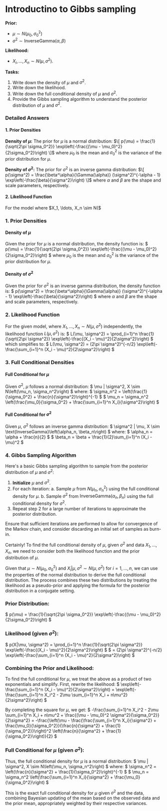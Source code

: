 # Introductino to Gibbs sampling


**Prior:**
- $\mu \sim N(\mu_0, \sigma_0^2)$
- $\sigma^2 \sim \text{InverseGamma}(\alpha, \beta)$

**Likelihood:**
- $X_i, \ldots, X_n \sim N(\mu, \sigma^2)$.

**Tasks:**
1. Write down the density of $\mu$ and $\sigma^2$.
2. Write down the likelihood.
3. Write down the full conditional density of $\mu$ and $\sigma^2$.
4. Provide the Gibbs sampling algorithm to understand the posterior distribution of $\mu$ and $\sigma^2$.

### Detailed Answers

#### 1. Prior Densities

**Density of $\mu$:**
The prior for $\mu$ is a normal distribution:
$\[ p(\mu) = \frac{1}{\sqrt{2\pi \sigma_0^2}} \exp\left(-\frac{(\mu - \mu_0)^2}{2\sigma_0^2}\right) \]$
where $\mu_0$ is the mean and $\sigma_0^2$ is the variance of the prior distribution for $\mu$.

**Density of $\sigma^2$:**
The prior for $\sigma^2$ is an inverse gamma distribution:
$\[ p(\sigma^2) = \frac{\beta^\alpha}{\Gamma(\alpha)} (\sigma^2)^{-\alpha - 1} \exp\left(-\frac{\beta}{\sigma^2}\right) \]$
where $\alpha$ and $\beta$ are the shape and scale parameters, respectively.

#### 2. Likelihood Function

For the model where $X_1, \ldots, X_n \sim N(\$






### 1. Prior Densities

#### Density of $\mu$
Given the prior for $\mu$ is a normal distribution, the density function is:
$
p(\mu) = \frac{1}{\sqrt{2\pi \sigma_0^2}} \exp\left(-\frac{(\mu - \mu_0)^2}{2\sigma_0^2}\right)
$
where $\mu_0$ is the mean and $\sigma_0^2$ is the variance of the prior distribution for $\mu$.

#### Density of $\sigma^2$
Given the prior for $\sigma^2$ is an inverse gamma distribution, the density function is:
$
p(\sigma^2) = \frac{\beta^\alpha}{\Gamma(\alpha)} (\sigma^2)^{-\alpha - 1} \exp\left(-\frac{\beta}{\sigma^2}\right)
$
where $\alpha$ and $\beta$ are the shape and scale parameters, respectively.

### 2. Likelihood Function

For the given model, where $X_1, \ldots, X_n \sim N(\mu, \sigma^2)$ independently, the likelihood function $L(\mu, \sigma^2)$ is:
$
L(\mu, \sigma^2) = \prod_{i=1}^n \frac{1}{\sqrt{2\pi \sigma^2}} \exp\left(-\frac{(X_i - \mu)^2}{2\sigma^2}\right)
$
which simplifies to:
$
L(\mu, \sigma^2) = (2\pi \sigma^2)^{-n/2} \exp\left(-\frac{\sum_{i=1}^n (X_i - \mu)^2}{2\sigma^2}\right)
$

### 3. Full Conditional Densities

#### Full Conditional for $\mu$
Given $\sigma^2$, $\mu$ follows a normal distribution:
$
\mu | \sigma^2, X \sim N\left(\mu_n, \sigma_n^2\right)
$
where:
$
\sigma_n^2 = \left(\frac{1}{\sigma_0^2} + \frac{n}{\sigma^2}\right)^{-1}
$
$
\mu_n = \sigma_n^2 \left(\frac{\mu_0}{\sigma_0^2} + \frac{\sum_{i=1}^n X_i}{\sigma^2}\right)
$

#### Full Conditional for $\sigma^2$
Given $\mu$, $\sigma^2$ follows an inverse gamma distribution:
$
\sigma^2 | \mu, X \sim \text{InverseGamma}\left(\alpha_n, \beta_n\right)
$
where:
$
\alpha_n = \alpha + \frac{n}{2}
$
$
\beta_n = \beta + \frac{1}{2}\sum_{i=1}^n (X_i - \mu)^2
$

### 4. Gibbs Sampling Algorithm

Here's a basic Gibbs sampling algorithm to sample from the posterior distribution of $\mu$ and $\sigma^2$:

1. **Initialize** $\mu$ and $\sigma^2$.
2. For each iteration:
   a. Sample $\mu$ from $N(\mu_n, \sigma_n^2)$ using the full conditional density for $\mu$.
   b. Sample $\sigma^2$ from $\text{InverseGamma}(\alpha_n, \beta_n)$ using the full conditional density for $\sigma^2$.
3. Repeat step 2 for a large number of iterations to approximate the posterior distribution.

Ensure that sufficient iterations are performed to allow for convergence of the Markov chain, and consider discarding an initial set of samples as burn-in.



Certainly! To find the full conditional density of $\mu$, given $\sigma^2$ and data $X_1, \ldots, X_n$, we need to consider both the likelihood function and the prior distribution of $\mu$.

Given that $\mu \sim N(\mu_0, \sigma_0^2)$ and $X_i | \mu, \sigma^2 \sim N(\mu, \sigma^2)$ for $i = 1, \ldots, n$, we can use the properties of the normal distribution to derive the full conditional distribution. The process combines these two distributions by treating the likelihood as a pseudo-prior and applying the formula for the posterior distribution in a conjugate setting.

### Prior Distribution:
$
p(\mu) = \frac{1}{\sqrt{2\pi \sigma_0^2}} \exp\left(-\frac{(\mu - \mu_0)^2}{2\sigma_0^2}\right)
$

### Likelihood (given $\sigma^2$):
$
p(X|\mu, \sigma^2) = \prod_{i=1}^n \frac{1}{\sqrt{2\pi \sigma^2}} \exp\left(-\frac{(X_i - \mu)^2}{2\sigma^2}\right)
$
$
= (2\pi \sigma^2)^{-n/2} \exp\left(-\frac{\sum_{i=1}^n (X_i - \mu)^2}{2\sigma^2}\right)
$

### Combining the Prior and Likelihood:

To find the full conditional for $\mu$, we treat the above as a product of two exponentials and simplify. First, rewrite the likelihood:
$
\exp\left(-\frac{\sum_{i=1}^n (X_i - \mu)^2}{2\sigma^2}\right) = \exp\left(-\frac{\sum_{i=1}^n X_i^2 - 2\mu \sum_{i=1}^n X_i + n\mu^2}{2\sigma^2}\right)
$

By completing the square for $\mu$, we get:
$
-\frac{\sum_{i=1}^n X_i^2 - 2\mu \sum_{i=1}^n X_i + n\mu^2 + \frac{(\mu - \mu_0)^2 \sigma^2}{\sigma_0^2}}{2\sigma^2} = -\frac{\left(\mu - \frac{\frac{\sum_{i=1}^n X_i}{\sigma^2} + \frac{\mu_0}{\sigma_0^2}}{\frac{n}{\sigma^2} + \frac{1}{\sigma_0^2}}\right)^2 \left(\frac{n}{\sigma^2} + \frac{1}{\sigma_0^2}\right)}{2}
$

### Full Conditional for $\mu$ (given $\sigma^2$):
Thus, the full conditional density for $\mu$ is a normal distribution:
$
\mu | \sigma^2, X \sim N\left(\mu_n, \sigma_n^2\right)
$
where:
$
\sigma_n^2 = \left(\frac{n}{\sigma^2} + \frac{1}{\sigma_0^2}\right)^{-1}
$
$
\mu_n = \sigma_n^2 \left(\frac{\sum_{i=1}^n X_i}{\sigma^2} + \frac{\mu_0}{\sigma_0^2}\right)
$

This is the exact full conditional density for $\mu$ given $\sigma^2$ and the data, combining Bayesian updating of the mean based on the observed data and the prior mean, appropriately weighted by their respective variances.



